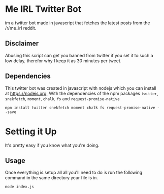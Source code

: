 # Me IRL Twitter Bot
im a twitter bot made in javascript that fetches the latest posts from the /r/me_irl reddit.

## Disclaimer
Abusing this script can get you banned from twitter if you set it to such a low delay, therefor why I keep it as 30 minutes per tweet.

## Dependencies
This twitter bot was created in javascript with nodejs which you can install at https://nodejs.org, With the dependencies of the npm packages `twitter`, `snekfetch`, `moment`, `chalk`, `fs` and `request-promise-native`
```
npm install twitter snekfetch moment chalk fs request-promise-native --save
```

# Setting it Up
It's pretty easy if you know what you're doing.

## Usage
Once everything is setup all all you'll need to do is run the following command in the same directory your file is in.
```
node index.js
```
